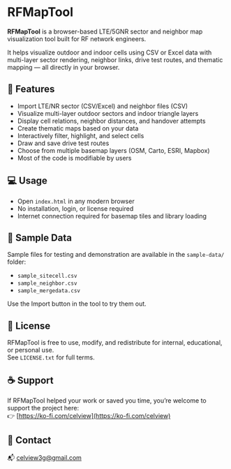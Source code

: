 # RFMapTool

**RFMapTool** is a browser-based LTE/5GNR sector and neighbor map visualization tool built for RF network engineers.

It helps visualize outdoor and indoor cells using CSV or Excel data with multi-layer sector rendering, neighbor links, drive test routes, and thematic mapping — all directly in your browser.

## 🔧 Features

- Import LTE/NR sector (CSV/Excel) and neighbor files (CSV)
- Visualize multi-layer outdoor sectors and indoor triangle layers
- Display cell relations, neighbor distances, and handover attempts
- Create thematic maps based on your data
- Interactively filter, highlight, and select cells
- Draw and save drive test routes
- Choose from multiple basemap layers (OSM, Carto, ESRI, Mapbox)
- Most of the code is modifiable by users

## 💻 Usage

- Open `index.html` in any modern browser
- No installation, login, or license required
- Internet connection required for basemap tiles and library loading

## 📁 Sample Data

Sample files for testing and demonstration are available in the `sample-data/` folder:

- `sample_sitecell.csv`
- `sample_neighbor.csv`
- `sample_mergedata.csv`

Use the Import button in the tool to try them out.

## 📄 License

RFMapTool is free to use, modify, and redistribute for internal, educational, or personal use.  
See `LICENSE.txt` for full terms.

## ☕ Support

If RFMapTool helped your work or saved you time, you’re welcome to support the project here:  
👉 [https://ko-fi.com/celview](https://ko-fi.com/celview)

## 📧 Contact

📬 celview3g@gmail.com
